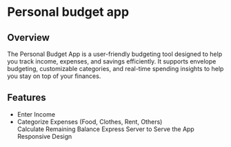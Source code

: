 # Personal budget app

## Overview

The Personal Budget App is a user-friendly budgeting tool designed to help you track income, expenses, and savings efficiently. It supports envelope budgeting, customizable categories, and real-time spending insights to help you stay on top of your finances.

## Features

* Enter Income 
* Categorize Expenses (Food, Clothes, Rent, Others)  
Calculate Remaining Balance 
Express Server to Serve the App
Responsive Design

